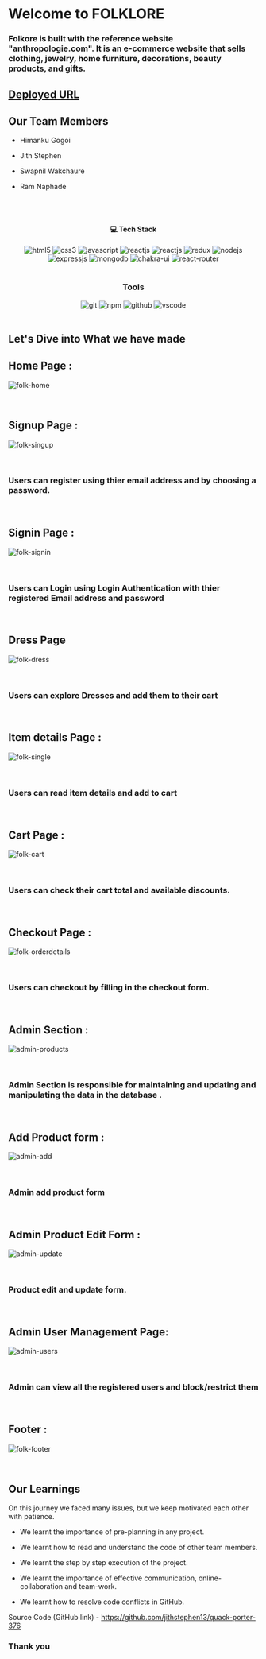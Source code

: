 # Welcome to FOLKLORE

<h3>Folkore is built with the reference website "anthropologie.com". It is an e-commerce website that sells clothing, jewelry, home furniture, decorations, beauty products, and gifts.</h3>

## [Deployed URL]( https://folkl0re.netlify.app )

## Our Team Members
- Himanku Gogoi 

- Jith Stephen

- Swapnil Wakchaure

- Ram Naphade

<br/>


<br/>
<h4 align="center">💻 Tech Stack</h4>
 <div align="center">
 <img src="https://img.shields.io/badge/html5-%23E34F26.svg?style=for-the-badge&logo=html5&logoColor=white"  alt="html5">
 <img src = "https://img.shields.io/badge/css3-%231572B6.svg?style=for-the-badge&logo=css3&logoColor=white"  alt="css3">
 <img src="https://img.shields.io/badge/javascript-%23323330.svg?style=for-the-badge&logo=javascript&logoColor=%23F7DF1E" alt="javascript" />
 <img src="https://img.shields.io/badge/React-20232A?style=for-the-badge&logo=react&logoColor=61DAFB" alt="reactjs" />
 <img src="https://img.shields.io/badge/React-20232A?style=for-the-badge&logo=react&logoColor=61DAFB" alt="reactjs" />
    <img src="https://img.shields.io/badge/Redux-593D88?style=for-the-badge&logo=redux&logoColor=white" alt="redux" />
    <img src="https://img.shields.io/badge/Node.js-339933?style=for-the-badge&logo=nodedotjs&logoColor=white" alt="nodejs" />
    <img src="https://img.shields.io/badge/Express.js-000000?style=for-the-badge&logo=express&logoColor=white" alt="expressjs" />
    <img src="https://img.shields.io/badge/MongoDB-4EA94B?style=for-the-badge&logo=mongodb&logoColor=white" alt="mongodb" />   
    <img src="https://img.shields.io/badge/Chakra%20UI-3bc7bd?style=for-the-badge&logo=chakraui&logoColor=white" alt="chakra-ui" />
  <img src="https://img.shields.io/badge/React_Router-CA4245?style=for-the-badge&logo=react-router&logoColor=white"  alt="react-router" />
</div>
<br/>



<div align="center"><h3 align="center">Tools</h3> 
   <img src="https://img.shields.io/badge/netlify-%23000000.svg?style=for-the-badge&logo=netlify&logoColor=#00C7B7" align="center" alt="git"/>
  <img src = "https://img.shields.io/badge/NPM-%23000000.svg?style=for-the-badge&logo=npm&logoColor=white" align="center" alt="npm">
  <img src="https://img.shields.io/badge/GitHub-100000?style=for-the-badge&logo=github&logoColor=white"  align="center" alt="github"/>
   <img src="https://img.shields.io/badge/Visual%20Studio-5C2D91.svg?style=for-the-badge&logo=visual-studio&logoColor=white"  align="center" alt="vscode"/>
    
      
</div>
<br/>



## Let's Dive into What we have made

## Home Page :
![folk-home](https://user-images.githubusercontent.com/57268357/221432161-29a0ef3a-097f-416c-b51a-41f6ad053e87.PNG)


<br/>


## Signup Page :
![folk-singup](https://user-images.githubusercontent.com/57268357/221432185-17dbcde0-35b2-400e-a722-a4f44d741f00.PNG)


<br/>
<h3>Users can register using thier email address and by choosing a password.</h3>
<br/>


## Signin Page :
![folk-signin](https://user-images.githubusercontent.com/57268357/221432208-bba74b07-7d3a-46e0-8efc-872623026562.PNG)


<br/>
<h3>Users can Login using Login Authentication with thier registered Email address and password</h3>
<br/>


## Dress Page 
![folk-dress](https://user-images.githubusercontent.com/57268357/221432242-1ba92093-5f9f-442c-8f33-cbe92e15b98e.PNG)


<br/>
<h3>Users can explore Dresses and add them to their cart</h3>
<br/>

## Item details Page :
![folk-single](https://user-images.githubusercontent.com/57268357/221432306-a66e12d0-432c-4871-aa29-89382e0aa06c.PNG)

<br/>
<h3>Users can read item details and add to cart</h3>
<br/>


## Cart Page :
![folk-cart](https://user-images.githubusercontent.com/57268357/221432354-3776b9e7-5127-4151-8a8d-c2131b06fba3.PNG)

<br/>
<h3>Users can check their cart total and available discounts.</h3>
<br/>


## Checkout Page :
![folk-orderdetails](https://user-images.githubusercontent.com/57268357/221432367-7f69e4e9-d9ca-4a6a-bd1a-014e30358681.PNG)

<br/>
<h3>Users can checkout by filling in the checkout form.</h3>
<br/>


## Admin Section :
![admin-products](https://user-images.githubusercontent.com/57268357/221432388-d7a5f338-f628-4016-93ef-a12aa22fa364.PNG)

<br/>
<h3>Admin Section is responsible for maintaining and updating and manipulating the data in the database .</h3>
<br/>


## Add Product form :
![admin-add](https://user-images.githubusercontent.com/57268357/221432499-94c366cd-f472-4256-ba64-635e2bdff74e.PNG)

<br/>
<h3>Admin add product form</h3>
<br/>


## Admin Product Edit Form :
![admin-update](https://user-images.githubusercontent.com/57268357/221432504-925ce230-1fd1-47ac-b33b-11f4d0020da0.PNG)

<br/>
<h3>Product edit and update form.</h3>
<br/>

## Admin User Management Page:
![admin-users](https://user-images.githubusercontent.com/57268357/221432574-ff049d6d-e592-4d13-9857-53afc6d8e2aa.PNG)

<br/>
<h3>Admin can view all the registered users and block/restrict them</h3>
<br/>

## Footer :
![folk-footer](https://user-images.githubusercontent.com/57268357/221432589-4e9e930f-1b38-4da0-9efc-e0c71869cb42.PNG)

<br/>

## Our Learnings
On this journey we faced many issues, but we keep motivated each other with patience. 

- We learnt the importance of pre-planning in any project.

- We learnt how to read and understand the code of other team members.

- We learnt the step by step execution of the project.

- We learnt the importance of effective communication, online-collaboration and team-work.

- We learnt how to resolve code conflicts in GitHub.

Source Code (GitHub link) - https://github.com/jithstephen13/quack-porter-376


### Thank you
